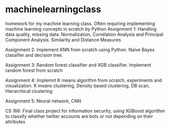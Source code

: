 # machinelearningclass
homework for my machine learning class. Often requiring implementing machine learning concepts in scratch by Python
Assignment 1: Handling data quality, missing data. Normalization, Correlation Analysis and Principal Component Analysis. Similarity and Distance Measures 

Assignment 2: Implement KNN from scratch using Python. Naive Bayes classifier and decision tree.

Assignment 3: Random forest classifier and XGB classifier. Implement random forest from scratch

Assignment 4: Implemnt K means algorithm from scratch, experiments and visualization. K means clustering, Density based clustering, DB scan, Hierarchical clustering 

Assignment 5: Neural network, CNN

CS 166: Final class project for information security, using XGBoost algorithm to classify whether twitter accounts are bots or not depending on their attributes
